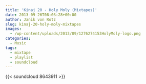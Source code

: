 ```yaml
---
title: 'Kinaj 20 - Holy Moly (Mixtapes)'
date: 2013-09-26T08:03:28+00:00
author: Janik von Rotz
slug: kinaj-20-holy-moly-mixtapes
images:
  - /wp-content/uploads/2013/09/1276274153HolyMoly-logo.png
categories:
  - Music
tags:
  - mixtape
  - playlist
  - soundcloud
---
```

{{< soundcloud 8643911 >}}